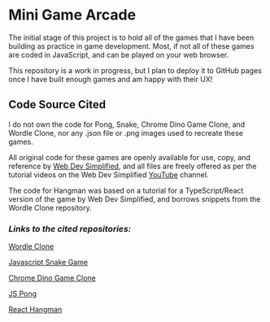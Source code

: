 # Mini Game Arcade

The initial stage of this project is to hold all of the games that I have been building as practice in game development. Most, if not all of these games are coded in JavaScript, and can be played on your web browser.

This repository is a work in progress, but I plan to deploy it to GitHub pages once I have built enough games and am happy with their UX!

## Code Source Cited

I do not own the code for Pong, Snake, Chrome Dino Game Clone, and Wordle Clone, nor any .json file or .png images used to recreate these games.

All original code for these games are openly available for use, copy, and reference by [Web Dev Simplified](https://github.com/WebDevSimplified), and all files are freely offered as per the tutorial videos on the Web Dev Simplified [YouTube](https://www.youtube.com/@WebDevSimplified) channel.

The code for Hangman was based on a tutorial for a TypeScript/React version of the game by Web Dev Simplified, and borrows snippets from the Wordle Clone repository.

### _Links to the cited repositories:_

[Wordle Clone](https://github.com/WebDevSimplified/wordle-clone)

[Javascript Snake Game](https://github.com/WebDevSimplified/Javascript-Snake-Game)

[Chrome Dino Game Clone](https://github.com/WebDevSimplified/chrome-dino-game-clone)

[JS Pong](https://github.com/WebDevSimplified/js-pong)

[React Hangman](https://github.com/WebDevSimplified/react-hangman)
